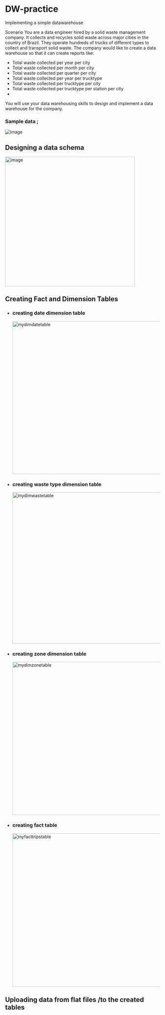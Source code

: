 # DW-practice
Implementing a simple datawarehouse

Scenario
You are a data engineer hired by a solid waste management company. It collects and recycles solid waste across major cities in the country of Brazil. They operate hundreds of trucks of different types to collect and transport solid waste. The company would like to create a data warehouse so that it can create reports like:

 - Total waste collected per year per city
- Total waste collected per month per city
- Total waste collected per quarter per city
- Total waste collected per year per trucktype
- Total waste collected per trucktype per city
- Total waste collected per trucktype per station per city
- 
You will use your data warehousing skills to design and implement a data warehouse for the company.

### Sample data ; 
![image](https://github.com/user-attachments/assets/569a3eab-12bf-49e5-ba23-eb22de76d471)

## Designing a data schema 
<img width="422" alt="image" src="https://github.com/user-attachments/assets/e55356cd-a3df-448f-9922-7c3ed27df5a2">

## Creating Fact and Dimension Tables 
- ### creating date dimension table
  <img width="498" alt="mydimdatetable" src="https://github.com/user-attachments/assets/64edc5bb-2298-4213-afdc-06da23834a01">
- ### creating waste type dimension table
   <img width="493" alt="mydimwastetable" src="https://github.com/user-attachments/assets/6b221fa7-84db-4293-9d24-3ba0f5e9b6a6">
- ### creating zone  dimension table
    <img width="499" alt="mydimzonetable" src="https://github.com/user-attachments/assets/9d3e93f9-fb38-4545-a2ce-60b00e6dfd4e">
- ### creating fact table
    <img width="500" alt="myfacttripstable" src="https://github.com/user-attachments/assets/4b0db5e8-edda-4fba-875b-34e90c38acd7">

## Uploading data from flat files /to the created tables 

  











